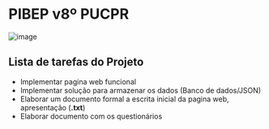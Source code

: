 # PIBEP v8º PUCPR
![image](https://github.com/thoggs/pibepv8-project/blob/master/git/img/readme.png)

## Lista de tarefas do Projeto
- Implementar pagina web funcional
- Implementar solução para armazenar os dados (Banco de dados/JSON)
- Elaborar um documento formal a escrita inicial da pagina web, apresentação (**.txt**) 
- Elaborar documento com os questionários 

